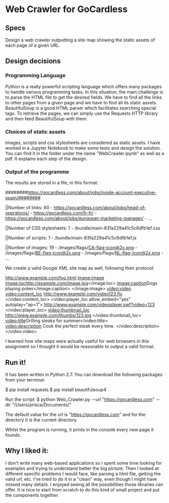 # Web Crawler for GoCardless

## Specs
Design a web crawler outputting a site map showing the static assets of each page of a given URL. 

## Design decisions

### Programming Language
Python is a really powerful scripting language which offers many packages to handle various programming tasks. In this situation, the main challenge is to parse the HTML file to get the desired fields. We have to find all the links to other pages from a given page and we have to find all its static assets. BeautifulSoup is a good HTML parser which facilitates searching special tags. To retrieve the pages, we can simply use the Requests HTTP library and then feed BeautifulSoup with them.

### Choices of static assets
Images, scripts and css stylesheets are considered as static assets. I have worked in a Jupyter Notebook to make some tests and design the solution. You can find it in the folder under the name "WebCrawler.ipynb" as well as a pdf. It explains each step of the design.

### Output of the programme
The results are stored in a file, in this format:

########https://gocardless.com/about/jobs/inside-account-executive-spain/########

||Number of links: 60
	 - https://gocardless.com/about/jobs/head-of-operations/
	 - https://gocardless.com/fr-fr/
	 - https://gocardless.com/about/jobs/european-marketing-manager/
	 - ...

||Number of CSS stylesheets: 1
	 - /bundle/main-83fa229a41c5c6dfb1ef.css

||Number of scripts: 1
	 - /bundle/main-83fa229a41c5c6dfb1ef.js

||Number of images: 19
	 - /images/flags/CA-flag-icon@2x.png
	 - /images/flags/BE-flag-icon@2x.png
	 - /images/flags/NL-flag-icon@2x.png
	 - ...

We create a valid Google XML site map as well, following their protocol:

<?xml version="1.0" encoding="UTF-8"?>
<urlset xmlns="http://www.sitemaps.org/schemas/sitemap/0.9" 
  xmlns:image="http://www.google.com/schemas/sitemap-image/1.1" 
  xmlns:video="http://www.google.com/schemas/sitemap-video/1.1">
  <url> 
    <loc>http://www.example.com/foo.html</loc> 
    <image:image>
       <image:loc>http://example.com/image.jpg</image:loc>
       <image:caption>Dogs playing poker</image:caption>
    </image:image>
    <video:video>
      <video:content_loc>
        http://www.example.com/video123.flv
      </video:content_loc>
      <video:player_loc allow_embed="yes" autoplay="ap=1">
        http://www.example.com/videoplayer.swf?video=123
      </video:player_loc>
      <video:thumbnail_loc>
        http://www.example.com/thumbs/123.jpg
      </video:thumbnail_loc>
      <video:title>Grilling steaks for summer</video:title>  
      <video:description>
        Cook the perfect steak every time.
      </video:description>
    </video:video>
  </url>
</urlset>

I learned how site maps were actually useful for web browsers in this assignment so I thought it would be reasonable to output a valid format.

## Run it!
It has been written in Python 2.7. You can download the following packages from your terminal:

$ pip install requests
$ pip install beautifulsoup4

Run the script:
$ python Web_Crawler.py --url "https://gocardless.com" --dir "/Users/prisca/Documents/"

The default value for the url is  "https://gocardless.com" and for the directory it is the current directory.

Whilst the program is running, it prints in the console every new page it founds. 

## Why I liked it:
I don't write many web-based applications so I spent some time looking for examples and trying to understand better the big picture. Then I looked at different specific problems I would face, like parsing a html file, getting the valid url, etc. I've tried to do it in a "clean" way, even though I might have missed many details. I enjoyed seeing all the possibilities those libraries can offer. It is nice to start from scratch to do this kind of small project and put the components together.